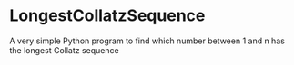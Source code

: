 # LongestCollatzSequence
A very simple Python program to find which number between 1 and n has the longest Collatz sequence

